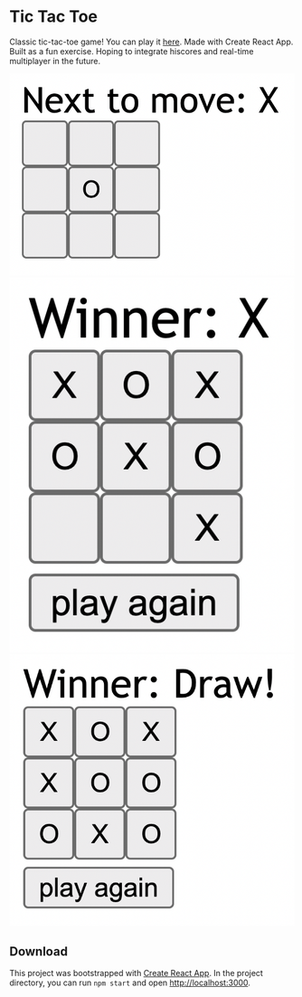 # Tic Tac Toe

Classic tic-tac-toe game! You can play it [here](https://www.tic-tac-toe.dexthefish.com). Made with Create React App. Built as a fun exercise. Hoping to integrate hiscores and real-time multiplayer in the future.

![](https://github.com/DexTheFish/tic-tac-toe/blob/master/public/docs/new.png?raw=true)
![](https://github.com/DexTheFish/tic-tac-toe/blob/master/public/docs/win.png?raw=true)
![](https://github.com/DexTheFish/tic-tac-toe/blob/master/public/docs/draw.png?raw=true)




## Download

This project was bootstrapped with [Create React App](https://github.com/facebook/create-react-app). In the project directory, you can run `npm start` and open [http://localhost:3000](http://localhost:3000).
